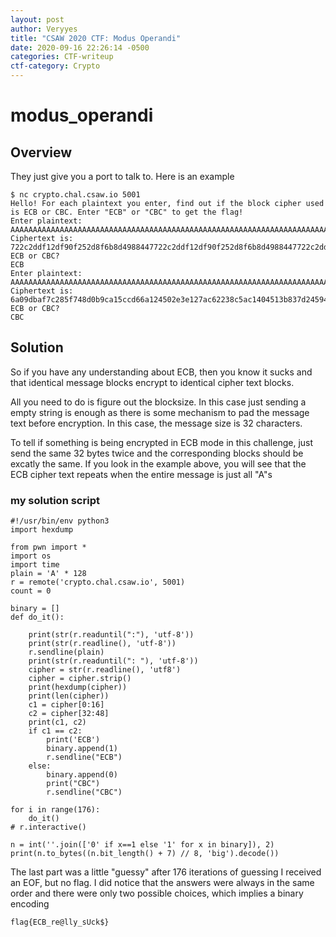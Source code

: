 ```yaml
---
layout: post
author: Veryyes
title: "CSAW 2020 CTF: Modus Operandi"
date: 2020-09-16 22:26:14 -0500
categories: CTF-writeup
ctf-category: Crypto
---
```


# modus_operandi
## Overview
They just give you a port to talk to. Here is an example 
```
$ nc crypto.chal.csaw.io 5001
Hello! For each plaintext you enter, find out if the block cipher used is ECB or CBC. Enter "ECB" or "CBC" to get the flag!
Enter plaintext: 
AAAAAAAAAAAAAAAAAAAAAAAAAAAAAAAAAAAAAAAAAAAAAAAAAAAAAAAAAAAAAAAAAAAAAAAAAAAAAAAAAAAAAAAAAAAAAAAAAAAAAAAAAAAAAAAAAAAAAAAAAAAAAAAA
Ciphertext is:  722c2ddf12df90f252d8f6b8d4988447722c2ddf12df90f252d8f6b8d4988447722c2ddf12df90f252d8f6b8d4988447722c2ddf12df90f252d8f6b8d4988447722c2ddf12df90f252d8f6b8d4988447722c2ddf12df90f252d8f6b8d4988447722c2ddf12df90f252d8f6b8d4988447722c2ddf12df90f252d8f6b8d4988447ec8640be7f3b00e8386b228308a35a66
ECB or CBC? 
ECB
Enter plaintext: 
AAAAAAAAAAAAAAAAAAAAAAAAAAAAAAAAAAAAAAAAAAAAAAAAAAAAAAAAAAAAAAAAAAAAAAAAAAAAAAAAAAAAAAAAAAAAAAAAAAAAAAAAAAAAAAAAAAAAAAAAAAAAAAAA
Ciphertext is:  6a09dbaf7c285f748d0b9ca15ccd66a124502e3e127ac62238c5ac1404513b837d2459474e0b842a3cf5cbe4ef68f122ec1a5a5c38b7f4917ecbee0c8ec75c2d5e89b2acfa32f56e3b534b139bc6664f912ae0d13822d1ee22fe4feb1b4dc6d62b4244462d3d8c6f990a1a0b673ae0f3ff60f34ef6c5f2544feab2f94d05a79f8f1762737ceb9788274b9bb39a2c2351
ECB or CBC? 
CBC
```

## Solution
So if you have any understanding about ECB, then you know it sucks and that identical message blocks encrypt to identical cipher text blocks.

All you need to do is figure out the blocksize. In this case just sending a empty string is enough as there is some mechanism to pad the message text before encryption. In this case, the message size is 32 characters.

To tell if something is being encrypted in ECB mode in this challenge, just send the same 32 bytes twice and the corresponding blocks should be excatly the same. If you look in the example above, you will see that the ECB cipher text repeats when the entire message is just all "A"s

### my solution script
```
#!/usr/bin/env python3
import hexdump

from pwn import *
import os
import time
plain = 'A' * 128
r = remote('crypto.chal.csaw.io', 5001)
count = 0

binary = []
def do_it():

    print(str(r.readuntil(":"), 'utf-8'))
    print(str(r.readline(), 'utf-8'))
    r.sendline(plain)
    print(str(r.readuntil(": "), 'utf-8'))
    cipher = str(r.readline(), 'utf8')
    cipher = cipher.strip()
    print(hexdump(cipher))
    print(len(cipher))
    c1 = cipher[0:16]
    c2 = cipher[32:48]
    print(c1, c2)
    if c1 == c2:
        print('ECB')
        binary.append(1)
        r.sendline("ECB")
    else:
        binary.append(0)
        print("CBC")
        r.sendline("CBC")

for i in range(176):
    do_it()
# r.interactive()

n = int(''.join(['0' if x==1 else '1' for x in binary]), 2)
print(n.to_bytes((n.bit_length() + 7) // 8, 'big').decode())
```

The last part was a little "guessy" after 176 iterations of guessing I received an EOF, but no flag. I did notice that the answers were always in the same order and there were only two possible choices, which implies a binary encoding

```
flag{ECB_re@lly_sUck$}
```